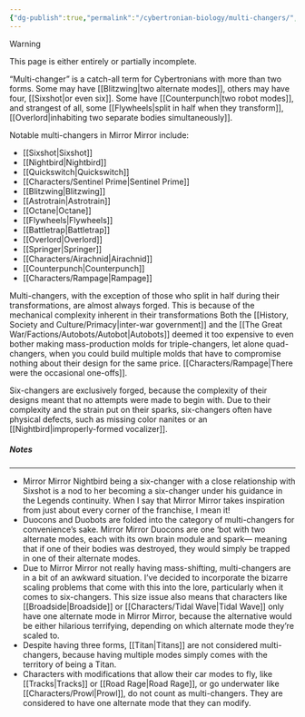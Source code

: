 ```yaml
---
{"dg-publish":true,"permalink":"/cybertronian-biology/multi-changers/","noteIcon":"default"}
---
```

  
>[!warning] 
>This page is either entirely or partially incomplete. 

“Multi-changer” is a catch-all term for Cybertronians with more than two forms. Some may have [[Blitzwing\|two alternate modes]], others may have four, [[Sixshot\|or even six]]. Some have [[Counterpunch\|two robot modes]], and strangest of all, some [[Flywheels\|split in half when they transform]], [[Overlord\|inhabiting two separate bodies simultaneously]]. 

Notable multi-changers in Mirror Mirror include:
- [[Sixshot\|Sixshot]]
- [[Nightbird\|Nightbird]]
- [[Quickswitch\|Quickswitch]]
- [[Characters/Sentinel Prime\|Sentinel Prime]]
- [[Blitzwing\|Blitzwing]]
- [[Astrotrain\|Astrotrain]]
- [[Octane\|Octane]]
- [[Flywheels\|Flywheels]]
- [[Battletrap\|Battletrap]]
- [[Overlord\|Overlord]] 
- [[Springer\|Springer]]
- [[Characters/Airachnid\|Airachnid]]
- [[Counterpunch\|Counterpunch]]
- [[Characters/Rampage\|Rampage]]

Multi-changers, with the exception of those who split in half during their transformations, are almost always forged. This is because of the mechanical complexity inherent in their transformations Both the [[History, Society and Culture/Primacy\|inter-war government]] and the [[The Great War/Factions/Autobots/Autobot\|Autobots]] deemed it too expensive to even bother making mass-production molds for triple-changers, let alone quad-changers, when you could build multiple molds that have to compromise nothing about their design for the same price. [[Characters/Rampage\|There were the occasional one-offs]]. 

Six-changers are exclusively forged, because the complexity of their designs meant that no attempts were made to begin with. Due to their complexity and the strain put on their sparks, six-changers often have physical defects, such as missing color nanites or an [[Nightbird\|improperly-formed vocalizer]].
##### Notes
---
- Mirror Mirror Nightbird being a six-changer with a close relationship with Sixshot is a nod to her becoming a six-changer under his guidance in the Legends continuity. When I say that Mirror Mirror takes inspiration from just about every corner of the franchise, I mean it!
- Duocons and Duobots are folded into the category of multi-changers for convenience’s sake. Mirror Mirror Duocons are one ‘bot with two alternate modes, each with its own brain module and spark— meaning that if one of their bodies was destroyed, they would simply be trapped in one of their alternate modes. 
- Due to Mirror Mirror not really having mass-shifting, multi-changers are in a bit of an awkward situation. I’ve decided to incorporate the bizarre scaling problems that come with this into the lore, particularly when it comes to six-changers. This size issue also means that characters like [[Broadside\|Broadside]] or [[Characters/Tidal Wave\|Tidal Wave]] only have one alternate mode in Mirror Mirror, because the alternative would be either hilarious terrifying, depending on which alternate mode they’re scaled to. 
- Despite having three forms, [[Titan\|Titans]] are not considered multi-changers, because having multiple modes simply comes with the territory of being a Titan. 
- Characters with modifications that allow their car modes to fly, like [[Tracks\|Tracks]] or [[Road Rage\|Road Rage]], or go underwater like [[Characters/Prowl\|Prowl]], do not count as multi-changers. They are considered to have one alternate mode that they can modify.
